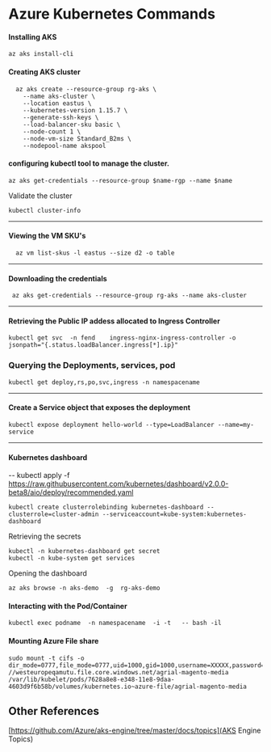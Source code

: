 # Azure Kubernetes Commands

#### Installing AKS 
```
az aks install-cli
```

#### Creating  AKS cluster
```
  az aks create --resource-group rg-aks \
    --name aks-cluster \
    --location eastus \
    --kubernetes-version 1.15.7 \
    --generate-ssh-keys \
    --load-balancer-sku basic \
    --node-count 1 \
    --node-vm-size Standard_B2ms \
    --nodepool-name akspool  
```

#### configuring kubectl tool to manage the cluster.
```console
az aks get-credentials --resource-group $name-rgp --name $name
```
Validate the cluster
```console
kubectl cluster-info
```

----

#### Viewing the VM SKU's

```
  az vm list-skus -l eastus --size d2 -o table
```

----

#### Downloading the credentials

```
 az aks get-credentials --resource-group rg-aks --name aks-cluster
```

----
#### Retrieving the Public IP addess allocated to Ingress Controller
 
```
kubectl get svc  -n fend    ingress-nginx-ingress-controller -o jsonpath="{.status.loadBalancer.ingress[*].ip}"
```

### Querying the Deployments, services, pod 

```
kubectl get deploy,rs,po,svc,ingress -n namespacename
```

----
#### Create a Service object that exposes the deployment
```
kubectl expose deployment hello-world --type=LoadBalancer --name=my-service
```

----
#### Kubernetes dashboard
-- kubectl apply -f https://raw.githubusercontent.com/kubernetes/dashboard/v2.0.0-beta8/aio/deploy/recommended.yaml
```
kubectl create clusterrolebinding kubernetes-dashboard --clusterrole=cluster-admin --serviceaccount=kube-system:kubernetes-dashboard
```
Retrieving the secrets
```
kubectl -n kubernetes-dashboard get secret
kubectl -n kube-system get services
```
Opening the dashboard
```console
az aks browse -n aks-demo  -g  rg-aks-demo
```

#### Interacting with the Pod/Container 
```
kubectl exec podname  -n namespacename  -i -t   -- bash -il
```

#### Mounting Azure File share
```
sudo mount -t cifs -o dir_mode=0777,file_mode=0777,uid=1000,gid=1000,username=XXXXX,password=XXXXXX=,vers=3.0 //westeuropeqamutu.file.core.windows.net/agrial-magento-media /var/lib/kubelet/pods/7628a8e8-e348-11e8-9daa-4603d9f6b58b/volumes/kubernetes.io~azure-file/agrial-magento-media
```

## Other References
[https://github.com/Azure/aks-engine/tree/master/docs/topics](AKS Engine Topics)
